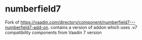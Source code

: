 # numberfield7
Fork of https://vaadin.com/directory/component/numberfield7---numberfield7-add-on. contains a version of addon which uses .v7 compatibility components from Vaadin 7 version
